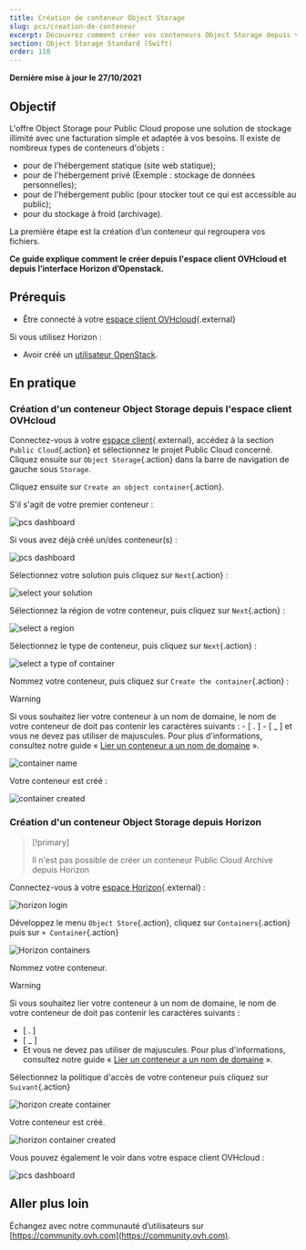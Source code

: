 ```yaml
---
title: Création de conteneur Object Storage
slug: pcs/creation-de-conteneur
excerpt: Découvrez comment créer vos conteneurs Object Storage depuis votre espace client OVHcloud
section: Object Storage Standard (Swift)
order: 110
---
```


**Dernière mise à jour le 27/10/2021**

## Objectif

L'offre Object Storage pour Public Cloud propose une solution de stockage illimité avec une facturation simple et adaptée à vos besoins. Il existe de nombreux types de conteneurs d'objets :

- pour de l'hébergement statique (site web statique);
- pour de l'hébergement privé (Exemple : stockage de données personnelles);
- pour de l'hébergement public (pour stocker tout ce qui est accessible au public);
- pour du stockage à froid (archivage).

La première étape est la création d’un conteneur qui regroupera vos fichiers. 

**Ce guide explique comment le créer depuis l'espace client OVHcloud et depuis l’interface Horizon d’Openstack.**

## Prérequis

- Être connecté à votre [espace client OVHcloud](https://ca.ovh.com/auth/?action=gotomanager&from=https://www.ovh.com/ca/fr/&ovhSubsidiary=qc){.external}

Si vous utilisez Horizon :

- Avoir créé un [utilisateur OpenStack](https://docs.ovh.com/ca/fr/public-cloud/creation-et-suppression-dun-utilisateur-openstack/).

## En pratique

### Création d'un conteneur Object Storage depuis l'espace client OVHcloud

Connectez-vous à votre [espace client](https://ca.ovh.com/auth/?action=gotomanager&from=https://www.ovh.com/ca/fr/&ovhSubsidiary=qc){.external}, accédez à la section `Public Cloud`{.action} et sélectionnez le projet Public Cloud concerné. Cliquez ensuite sur `Object Storage`{.action} dans la barre de navigation de gauche sous `Storage`.

Cliquez ensuite sur `Create an object container`{.action}.

S'il s'agit de votre premier conteneur :

![pcs dashboard](images/create-container-20211005102334181.png)

Si vous avez déjà créé un/des conteneur(s) :

![pcs dashboard](images/create-container-20211005115040834.png)

Sélectionnez votre solution puis cliquez sur `Next`{.action} :

![select your solution](images/create-container-20211005110710249.png)

Sélectionnez la région de votre conteneur, puis cliquez sur `Next`{.action} :

![select a region](images/create-container-20211005110859551.png)

Sélectionnez le type de conteneur, puis cliquez sur `Next`{.action} :

![select a type of container](images/create-container-20211005111542718.png)

Nommez votre conteneur, puis cliquez sur `Create the container`{.action} :

> [!warning]
>
> Si vous souhaitez lier votre conteneur à un nom de domaine, le nom de votre conteneur de doit pas contenir les caractères suivants : - [ . ] - [ _ ] et vous ne devez pas utiliser de majuscules.
> Pour plus d'informations, consultez notre guide « [Lier un conteneur a un nom de domaine](https://docs.ovh.com/ca/fr/storage/pcs/link-domain/) ».
>

![container name](images/create-container-20211005111805966.png)

Votre conteneur est créé :

![container created](images/create-container-20211005112013807.png)

### Création d'un conteneur Object Storage depuis Horizon

> [!primary]
>
> Il n'est pas possible de créer un conteneur Public Cloud Archive depuis Horizon
>

Connectez-vous à votre [espace Horizon](https://horizon.cloud.ovh.net){.external} :

![horizon login](images/create-container-20211005155245752.png)

Développez le menu `Object Store`{.action}, cliquez sur `Containers`{.action} puis sur `+ Container`{.action}

![Horizon containers](images/create-container-20211005155704887.png)

Nommez votre conteneur.

  > [!warning]
  >
  > Si vous souhaitez lier votre conteneur à un nom de domaine, le nom de votre   conteneur de doit pas contenir les caractères suivants :
  > - [ . ]
  > - [ _ ]
  > - Et vous ne devez pas utiliser de majuscules.
  > Pour plus d'informations, consultez notre guide « [Lier un conteneur a un nom de domaine](https://docs.ovh.com/ca/fr/storage/pcs/link-domain/) ».
  >

Sélectionnez la politique d'accès de votre conteneur puis cliquez sur `Suivant`{.action}

![horizon create container](images/create-container-20211005155824902.png)

Votre conteneur est créé.

![horizon container created](images/create-container-20211005155936971.png)

Vous pouvez également le voir dans votre espace client OVHcloud :

![pcs dashboard](images/create-container-20211005160503200.png)

## Aller plus loin

Échangez avec notre communauté d’utilisateurs sur [https://community.ovh.com](https://community.ovh.com).
